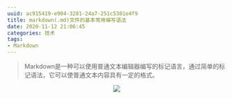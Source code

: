 ```yaml
---
uuid: ac915419-e904-3281-24a7-251c5381e4f9
title: markdown(.md)文件的基本常用编写语法
date: 2020-11-12 21:06:45
categories: 技术
tags: 
- Markdown
---
```

> Markdown是一种可以使用普通文本编辑器编写的标记语言，通过简单的标记语法，它可以使普通文本内容具有一定的格式。
<div align=center>
    <img src="markdown.png" />
</div>